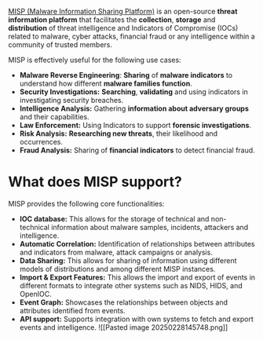 [MISP (Malware Information Sharing Platform)](https://www.misp-project.org/) is an open-source **threat information platform** that facilitates the **collection**, **storage** and **distribution** of threat intelligence and Indicators of Compromise (IOCs) related to malware, cyber attacks, financial fraud or any intelligence within a community of trusted members.

MISP is effectively useful for the following use cases:
- **Malware Reverse Engineering**: **Sharing** of **malware indicators** to understand how different **malware families function**.
- **Security Investigations:** **Searching**, **validating** and using indicators in investigating security breaches.
- **Intelligence Analysis:** Gathering **information about adversary groups** and their capabilities.
- **Law Enforcement:** Using Indicators to support **forensic investigations**.
- **Risk Analysis:** **Researching new threats**, their likelihood and occurrences.
- **Fraud Analysis:** Sharing of **financial indicators** to detect financial fraud.
# What does MISP support?
MISP provides the following core functionalities:  
- **IOC database:** This allows for the storage of technical and non-technical information about malware samples, incidents, attackers and intelligence.
- **Automatic Correlation:** Identification of relationships between attributes and indicators from malware, attack campaigns or analysis.
- **Data Sharing:** This allows for sharing of information using different models of distributions and among different MISP instances.
- **Import & Export Features:** This allows the import and export of events in different formats to integrate other systems such as NIDS, HIDS, and OpenIOC.
- **Event Graph:** Showcases the relationships between objects and attributes identified from events.
- **API support:** Supports integration with own systems to fetch and export events and intelligence.
![[Pasted image 20250228145748.png]]


